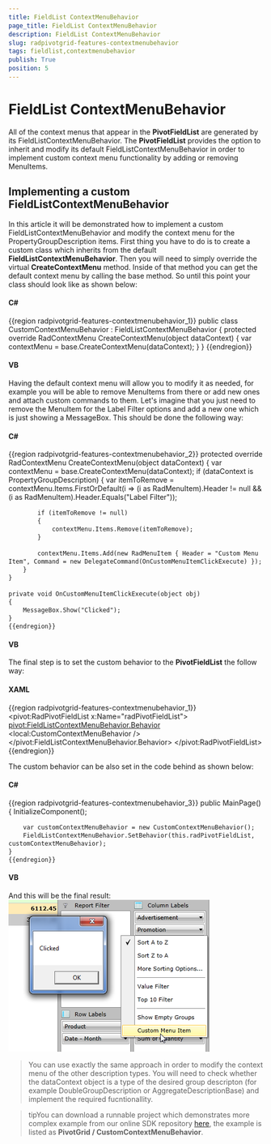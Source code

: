 ```yaml
---
title: FieldList ContextMenuBehavior
page_title: FieldList ContextMenuBehavior
description: FieldList ContextMenuBehavior
slug: radpivotgrid-features-contextmenubehavior
tags: fieldlist,contextmenubehavior
publish: True
position: 5
---
```


# FieldList ContextMenuBehavior



All of the context menus that appear in the __PivotFieldList__ are generated by its FieldListContextMenuBehavior. 
        The __PivotFieldList__ provides the option to inherit and modify its default FieldListContextMenuBehavior in order to implement custom context menu functionality
        by adding or removing MenuItems.
      

## Implementing a custom FieldListContextMenuBehavior

In this article it will be demonstrated how to implement a custom FieldListContextMenuBehavior and modify the context menu for the PropertyGroupDescription items.
          First thing you have to do is to create a custom class which inherits from the default __FieldListContextMenuBehavior__. Then you will need to
          simply override the virtual __CreateContextMenu__ method. Inside of that method you can get the default context menu by calling the base method.
          So until this point your class should look like as shown below:
        

#### __C#__

{{region radpivotgrid-features-contextmenubehavior_1}}
	public class CustomContextMenuBehavior : FieldListContextMenuBehavior
	{
	    protected override RadContextMenu CreateContextMenu(object dataContext)
	    {
	        var contextMenu = base.CreateContextMenu(dataContext);
	    }
	}
	{{endregion}}



#### __VB__





Having the default context menu will allow you to modify it as needed, for example you will be able to remove MenuItems from there or add new ones and attach custom commands to them.
          Let's imagine that you just need to remove the MenuItem for the Label Filter options and add a new one which is just showing a MessageBox. This should be done the following way:
        

#### __C#__

{{region radpivotgrid-features-contextmenubehavior_2}}
	protected override RadContextMenu CreateContextMenu(object dataContext)
	{
	    var contextMenu = base.CreateContextMenu(dataContext);
	    if (dataContext is PropertyGroupDescription)
	    {
	        var itemToRemove = contextMenu.Items.FirstOrDefault(i => (i as RadMenuItem).Header != null && (i as RadMenuItem).Header.Equals("Label Filter"));
	
	        if (itemToRemove != null)
	        {
	            contextMenu.Items.Remove(itemToRemove);
	        }
	
	        contextMenu.Items.Add(new RadMenuItem { Header = "Custom Menu Item", Command = new DelegateCommand(OnCustomMenuItemClickExecute) });
	    }
	}
	
	private void OnCustomMenuItemClickExecute(object obj)
	{
	    MessageBox.Show("Clicked");
	}
	{{endregion}}



#### __VB__





The final step is to set the custom behavior to the __PivotFieldList__ the follow way:
        

#### __XAML__

{{region radpivotgrid-features-contextmenubehavior_1}}
	<pivot:RadPivotFieldList x:Name="radPivotFieldList">
	    <pivot:FieldListContextMenuBehavior.Behavior>
	        <local:CustomContextMenuBehavior />
	    </pivot:FieldListContextMenuBehavior.Behavior>
	</pivot:RadPivotFieldList>
	{{endregion}}



The custom behavior can be also set in the code behind as shown below:
        

#### __C#__

{{region radpivotgrid-features-contextmenubehavior_3}}
	public MainPage()
	{
	    InitializeComponent();  
	
	    var customContextMenuBehavior = new CustomContextMenuBehavior();
	    FieldListContextMenuBehavior.SetBehavior(this.radPivotFieldList, customContextMenuBehavior);
	}
	{{endregion}}



#### __VB__





And this will be the final result:
        ![Rad Pivot Grid Features Context Menu Behavior 01](images/RadPivotGrid_Features_ContextMenuBehavior_01.png)

>You can use exactly the same approach in order to modify the context menu of the other description types. You will need to check whether the dataContext object is a type of
            the desired group descripton (for example DoubleGroupDescription or AggregateDescriptionBase) and implement the required fucntionallity.
          

>tipYou can download a runnable project which demonstrates more complex example from our online SDK repository 
              [here](https://github.com/telerik/xaml-sdk), the example is listed as __PivotGrid / CustomContextMenuBehavior__. 
          
